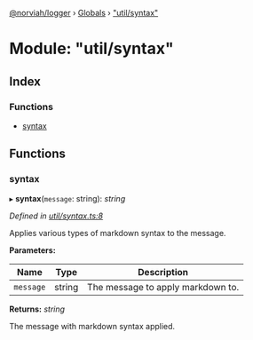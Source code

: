 [@norviah/logger](../README.md) › [Globals](../globals.md) › ["util/syntax"](_util_syntax_.md)

# Module: "util/syntax"

## Index

### Functions

* [syntax](_util_syntax_.md#syntax)

## Functions

###  syntax

▸ **syntax**(`message`: string): *string*

*Defined in [util/syntax.ts:8](https://github.com/Norviah/logger/blob/3894311/src/util/syntax.ts#L8)*

Applies various types of markdown syntax to the message.

**Parameters:**

Name | Type | Description |
------ | ------ | ------ |
`message` | string | The message to apply markdown to. |

**Returns:** *string*

The message with markdown syntax applied.
